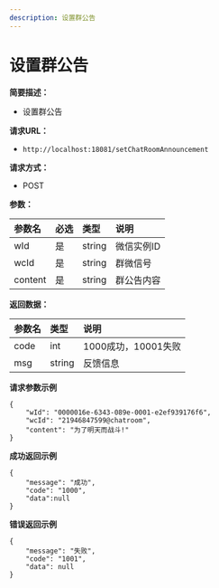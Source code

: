```yaml
---
description: 设置群公告
---
```


# 设置群公告

**简要描述：**

* 设置群公告

**请求URL：**

* `http://localhost:18081/setChatRoomAnnouncement`

**请求方式：**

* POST

**参数：**

| 参数名 | 必选 | 类型 | 说明 |
| :--- | :--- | :--- | :--- |
| wId | 是 | string | 微信实例ID |
| wcId | 是 | string | 群微信号 |
| content | 是 | string | 群公告内容 |

**返回数据：**

| 参数名 | 类型 | 说明 |
| :--- | :--- | :--- |
| code | int | 1000成功，10001失败 |
| msg | string | 反馈信息 |

**请求参数示例**

```text
{
    "wId": "0000016e-6343-089e-0001-e2ef939176f6",
    "wcId": "21946847599@chatroom",
    "content": "为了明天而战斗!"
}
```

**成功返回示例**

```text
{
    "message": "成功",
    "code": "1000",
    "data":null
}
```

**错误返回示例**

```text
{
    "message": "失败",
    "code": "1001",
    "data": null
}
```

